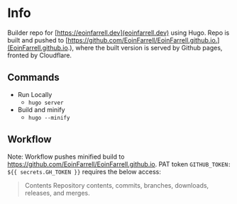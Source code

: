 # Info

Builder repo for [https://eoinfarrell.dev](eoinfarrell.dev) using Hugo.
Repo is built and pushed to [https://github.com/EoinFarrell/EoinFarrell.github.io.](EoinFarrell.github.io.), where the built version is served by Github pages, fronted by Cloudflare.

## Commands

- Run Locally
  - `hugo server`
- Build and minify
  - `hugo --minify`

## Workflow

Note: Workflow pushes minified build to https://github.com/EoinFarrell/EoinFarrell.github.io.
PAT token `GITHUB_TOKEN: ${{ secrets.GH_TOKEN }}` requires the below access:

> Contents
> Repository contents, commits, branches, downloads, releases, and merges. 